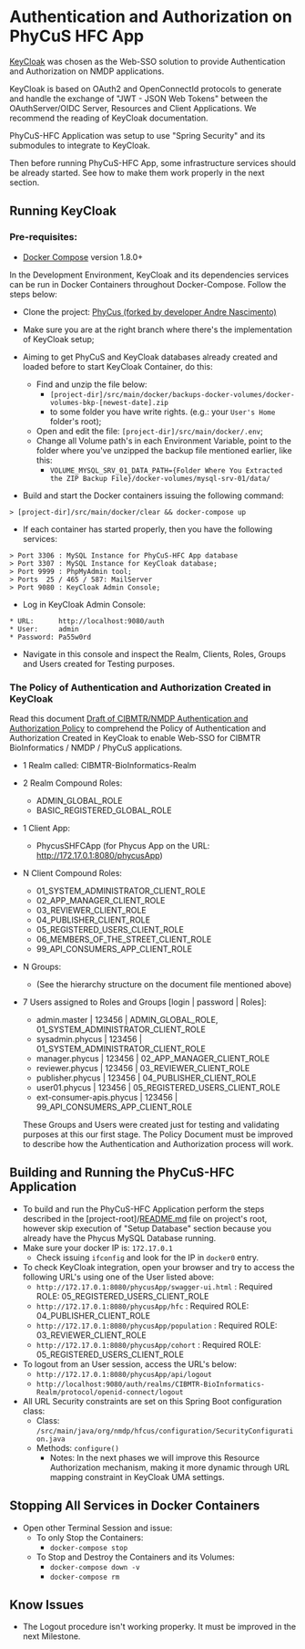 # Authentication and Authorization on PhyCuS HFC App

[KeyCloak](http://www.keycloak.org) was chosen as the Web-SSO solution to provide Authentication and Authorization on NMDP applications.

KeyCloak is based on OAuth2 and OpenConnectId protocols to generate and handle the exchange of "JWT - JSON Web Tokens" between the OAuthServer/OIDC Server, Resources and Client Applications. We recommend the reading of KeyCloak documentation. 

PhyCuS-HFC Application was setup to use "Spring Security" and its submodules to integrate to KeyCloak.

Then before running PhyCuS-HFC App, some infrastructure services should be already started. See how to make them work properly in the next section.

## Running KeyCloak

### Pre-requisites:
 - [Docker Compose](https://docs.docker.com/compose/) version 1.8.0+

In the Development Environment, KeyCloak and its dependencies services can be run in Docker Containers throughout Docker-Compose. Follow the steps below:

- Clone the project: [PhyCus (forked by developer Andre Nascimento)](https://github.com/scout23DF/phycus.git)
- Make sure you are at the right branch where there's the implementation of KeyCloak setup;   
- Aiming to get PhyCuS and KeyCloak databases already created and loaded before to start KeyCloak Container, do this:

  * Find and unzip the file below: 
     * `[project-dir]/src/main/docker/backups-docker-volumes/docker-volumes-bkp-[newest-date].zip`
     * to some folder you have write rights. (e.g.: your `User's Home` folder's root);
  * Open and edit the file: `[project-dir]/src/main/docker/.env`;
  * Change all Volume path's in each Environment Variable, point to the folder where you've unzipped the backup file mentioned earlier, like this:
    * `VOLUME_MYSQL_SRV_01_DATA_PATH={Folder Where You Extracted the ZIP Backup File}/docker-volumes/mysql-srv-01/data/`

- Build and start the Docker containers issuing the following command:
````
> [project-dir]/src/main/docker/clear && docker-compose up
````  
- If each container has started properly, then you have the following services:

````
> Port 3306 : MySQL Instance for PhyCuS-HFC App database
> Port 3307 : MySQL Instance for KeyCloak database;
> Port 9999 : PhpMyAdmin tool;
> Ports  25 / 465 / 587: MailServer
> Port 9080 : KeyCloak Admin Console;
````
  
- Log in KeyCloak Admin Console:

````
* URL:      http://localhost:9080/auth
* User:     admin
* Password: Pa55w0rd
````
       
- Navigate in this console and inspect the Realm, Clients, Roles, Groups and Users created for Testing purposes.

### The Policy of Authentication and Authorization Created in KeyCloak

Read this document [Draft of CIBMTR/NMDP Authentication and Authorization Policy](https://docs.google.com/document/d/1uDIZsbA3-jcGpx8ilexdesU_-A6dmYVpbMqpquC7BEs/edit?pli=1) to comprehend the Policy of Authentication and Authorization Created in KeyCloak to enable Web-SSO for CIBMTR BioInformatics / NMDP / PhyCuS applications.

* 1 Realm called: CIBMTR-BioInformatics-Realm
* 2 Realm Compound Roles: 
  * ADMIN_GLOBAL_ROLE
  * BASIC_REGISTERED_GLOBAL_ROLE
* 1 Client App: 
  * PhycusSHFCApp (for Phycus App on the URL: http://172.17.0.1:8080/phycusApp)
* N Client Compound Roles: 
  * 01_SYSTEM_ADMINISTRATOR_CLIENT_ROLE
  * 02_APP_MANAGER_CLIENT_ROLE
  * 03_REVIEWER_CLIENT_ROLE
  * 04_PUBLISHER_CLIENT_ROLE
  * 05_REGISTERED_USERS_CLIENT_ROLE
  * 06_MEMBERS_OF_THE_STREET_CLIENT_ROLE
  * 99_API_CONSUMERS_APP_CLIENT_ROLE
* N Groups:
  * (See the hierarchy structure on the document file mentioned above)
* 7 Users assigned to Roles and Groups [login | password | Roles]: 
  * admin.master             | 123456 | ADMIN_GLOBAL_ROLE, 01_SYSTEM_ADMINISTRATOR_CLIENT_ROLE
  * sysadmin.phycus          | 123456 | 01_SYSTEM_ADMINISTRATOR_CLIENT_ROLE
  * manager.phycus           | 123456 | 02_APP_MANAGER_CLIENT_ROLE  
  * reviewer.phycus          | 123456 | 03_REVIEWER_CLIENT_ROLE  
  * publisher.phycus         | 123456 | 04_PUBLISHER_CLIENT_ROLE  
  * user01.phycus            | 123456 | 05_REGISTERED_USERS_CLIENT_ROLE  
  * ext-consumer-apis.phycus | 123456 | 99_API_CONSUMERS_APP_CLIENT_ROLE  
  
  These Groups and Users were created just for testing and validating purposes at this our first stage. The Policy Document must be improved to describe how the Authentication and Authorization process will work. 
  
## Building and Running the PhyCuS-HFC Application

- To build and run the PhyCuS-HFC Application perform the steps described in the [project-root]/[README.md](../../../README.md) file on project's root, however skip execution of "Setup Database" section because you already have the Phycus MySQL Database running.
- Make sure your docker IP is: `172.17.0.1`
  * Check issuing `ifconfig` and look for the IP in `docker0` entry.
- To check KeyCloak integration, open your browser and try to access the following URL's using one of the User listed above:
  * `http://172.17.0.1:8080/phycusApp/swagger-ui.html` : Required ROLE: 05_REGISTERED_USERS_CLIENT_ROLE
  * `http://172.17.0.1:8080/phycusApp/hfc` : Required ROLE: 04_PUBLISHER_CLIENT_ROLE
  * `http://172.17.0.1:8080/phycusApp/population` : Required ROLE: 03_REVIEWER_CLIENT_ROLE
  * `http://172.17.0.1:8080/phycusApp/cohort` : Required ROLE: 05_REGISTERED_USERS_CLIENT_ROLE     
- To logout from an User session, access the URL's below:
  * `http://172.17.0.1:8080/phycusApp/api/logout` 
  * `http://localhost:9080/auth/realms/CIBMTR-BioInformatics-Realm/protocol/openid-connect/logout`
- All URL Security constraints are set on this Spring Boot configuration class:
  * Class: `/src/main/java/org/nmdp/hfcus/configuration/SecurityConfiguration.java` 
  * Methods: `configure()`
    * Notes: In the next phases we will improve this Resource Authorization mechanism, making it more dynamic through URL mapping constraint in KeyCloak UMA settings. 

## Stopping All Services in Docker Containers

- Open other Terminal Session and issue:
  * To only Stop the Containers:
    * `docker-compose stop` 
  * To Stop and Destroy the Containers and its Volumes: 
    * `docker-compose down -v`
    * `docker-compose rm`

## Know Issues

  * The Logout procedure isn't working properky. It must be improved in the next Milestone.
